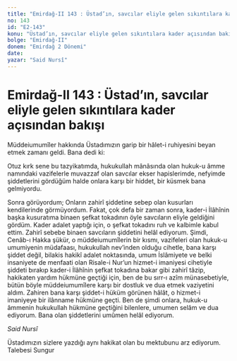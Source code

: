 ```yaml
---
title: "Emirdağ-II 143 : Üstad’ın, savcılar eliyle gelen sıkıntılara kader açısından bakışı"
no: 143
id: "E2-143"
konu: "Üstad’ın, savcılar eliyle gelen sıkıntılara kader açısından bakışı"
bolge: "Emirdağ-II"
donem: "Emirdağ 2 Dönemi"
date: 
yazar: "Said Nursî"
---
```


# Emirdağ-II 143 : Üstad’ın, savcılar eliyle gelen sıkıntılara kader açısından bakışı

Müddeiumumîler hakkında Üstadımızın garip bir hâlet-i ruhiyesini beyan etmek zamanı geldi. Bana dedi ki:

Otuz kırk sene bu tazyikatımda, hukukullah mânâsında olan hukuk-u âmme namındaki vazifelerle muvazzaf olan savcılar ekser hapislerimde, nefyimde şiddetlerini gördüğüm halde onlara karşı bir hiddet, bir küsmek bana gelmiyordu.

Sonra görüyordum; Onların zahirî şiddetine sebep olan kusurları kendilerinde görmüyordum. Fakat, çok defa bir zaman sonra, kader-i İlâhînin başka kusuratıma binaen şefkat tokadının öyle savcıların eliyle geldiğini gördüm. Kader adalet yaptığı için, o şefkat tokadını ruh ve kalbimle kabul ettim. Zahirî sebebe binaen savcıların şiddetini helâl ediyorum. Şimdi, Cenâb-ı Hakka şükür, o müddeiumumîlerin bir kısmı, vazifeleri olan hukuk-u umumiyenin müdafaası, hukukullah nev’inden olduğu cihetle, bana karşı şiddet değil, bilakis hakikî adalet noktasında, umum İslâmiyete ve belki insaniyete de menfaati olan Risale-i Nur’un hizmet-i imaniyesi cihetiyle şiddeti bırakıp kader-i İlâhînin şefkat tokadına bakar gibi zahirî tâzip, hakikaten yardım hükmüne geçtiği için, ben de bu sırr-ı azîm münasebetiyle, bütün böyle müddeiumumîlere karşı bir dostluk ve dua etmek vaziyetini aldım. Zahiren bana karşı şiddet-i hüküm görünen hâlât, o hizmet-i imaniyeye bir ilânname hükmüne geçti. Ben de şimdi onlara, hukuk-u âmmenin hukukullah hükmüne geçtiğini bilenlere, umumen selâm ve dua ediyorum. Bana olan şiddetlerini umûmen helâl ediyorum.

*Said Nursî*

Üstadımızın sizlere yazdığı aynı hakikat olan bu mektubunu arz ediyorum. Talebesi Sungur
